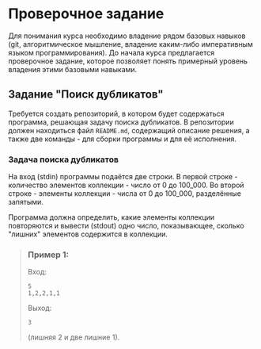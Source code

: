 # Проверочное задание

Для понимания курса необходимо владение рядом базовых навыков 
(git, 
алгоритмическое мышление,
владение каким-либо императивным языком программирования).
До начала курса предлагается проверочное задание, 
которое позволяет понять примерный уровень владения этими базовыми навыками.

## Задание "Поиск дубликатов"

Требуется создать репозиторий, в котором будет содержаться программа, решающая задачу поиска дубликатов. В репозитории должен находиться файл `README.md`, содержащий описание решения, а также две команды - для сборки программы и для её исполнения.

### Задача поиска дубликатов

На вход (stdin) программы подаётся две строки. 
В первой строке - количество элементов коллекции - число от 0 до 100_000.
Во второй строке - элементы коллекции - числа от 0 до 100_000, разделённые запятыми.

Программа должна определить, какие элементы коллекции повторяются и вывести (stdout) одно число, показывающее, сколько "лишних" элементов содержится в коллекции.

> ### Пример 1:
>
> Вход:
> ```
> 5
> 1,2,2,1,1
> ```
> Выход:
> ```
> 3
> ```
> (лишняя 2 и две лишние 1).
